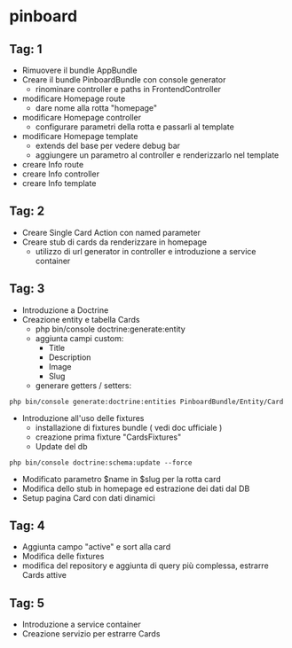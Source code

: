 pinboard
========

Tag: 1
------
- Rimuovere il bundle AppBundle
- Creare il bundle PinboardBundle con console generator
    - rinominare controller e paths in FrontendController
- modificare Homepage route
    - dare nome alla rotta "homepage"
- modificare Homepage controller
    - configurare parametri della rotta e passarli al template
- modificare Homepage template
    - extends del base per vedere debug bar
    - aggiungere un parametro al controller e renderizzarlo nel template
- creare Info route
- creare Info controller
- creare Info template

Tag: 2
------
- Creare Single Card Action con named parameter
- Creare stub di cards da renderizzare in homepage
    - utilizzo di url generator in controller e introduzione a service container
    
Tag: 3
------
- Introduzione a Doctrine
- Creazione entity e tabella Cards
    - php bin/console doctrine:generate:entity
    - aggiunta campi custom:
        - Title
        - Description
        - Image
        - Slug
    - generare getters / setters:
```{r, engine='bash', count_lines}
php bin/console generate:doctrine:entities PinboardBundle/Entity/Card
```    
- Introduzione all'uso delle fixtures
    - installazione di fixtures bundle ( vedi doc ufficiale )
    - creazione prima fixture "CardsFixtures"
    - Update del db
```{r, engine='bash', count_lines}
php bin/console doctrine:schema:update --force
```        
- Modificato parametro $name in $slug per la rotta card
- Modifica dello stub in homepage ed estrazione dei dati dal DB   
- Setup pagina Card con dati dinamici

Tag: 4
------
- Aggiunta campo "active" e sort alla card
- Modifica delle fixtures
- modifica del repository e aggiunta di query più complessa, estrarre Cards attive

Tag: 5
------
- Introduzione a service container
- Creazione servizio per estrarre Cards


    

 
    
    

